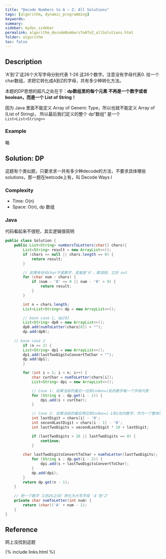 ```yaml
---
title: "Decode Numbers to A ~ Z: All Solutions"
tags: [algorithm, dynamic_programming]
keywords:
summary:
sidebar: mydoc_sidebar
permalink: algorithm_decodeNumbersToAToZ_allSolutions.html
folder: algorithm
toc: false
---
```


## Description
'A'到'Z'这26个大写字母分别代表 1-26 这26个数字。注意没有字母代表0. 给一个char数组，求把它转化成A到Z的字母，共有多少种转化方法。

本题的DP思想的超凡之处在于：**dp数组里的每个元素 不再是一个数字或者boolean，而是一个 List of String！**

因为 Java 里面不能定义 Array of Generic Type，所以也就不能定义 Array of (List of String)，
所以最后我们定义的整个 dp“数组” 是一个 `List<List<String>>`

### Example
略

## Solution: DP
这题有个类似题，只要求求一共有多少种decode的方法，不要求具体哪些solutions，那一题在leetcode上有，叫 Decode Ways I

### Complexity
* Time: O(n)
* Space: O(n), dp 数组

### Java
代码看起来不很短，其实逻辑很简明
```java
public class Solution {
    public List<String> numbersToLetters(char[] chars){
        List<String> result = new ArrayList<>();	
        if (chars == null || chars.length == 0) {
            return result;
        }

        // 如果有任何char不是数字，或者是'0'，都违规，立刻 out
        for (char num : chars) {
            if (num - '0' <= 0 || num - '0' > 9) {
                return result;
            }
        }

        int n = chars.length;
        List<List<String>> dp = new ArrayList<>();

        // base case 1, dp[0]
        List<String> dp0 = new ArrayList<>();
        dp0.add(numToLetter(chars[0]) + "");		
        dp.add(dp0);
	
	// base case 2
        if (n >= 2) {
	    List<String> dp1 = new ArrayList<>();
	    dp1.add(lastTwoDigitsConvertToChar + "");
	    dp.add(dp1);
        }

        for (int i = 1; i < n; i++) {
            char curChar = numToLetter(chars[i]);
            List<String> dpi = new ArrayList<>();

            // Case 1: 如果当前的最后一位即index=i处的数字被一个字母代表
            for (String s : dp.get(i - 1)) {
                dpi.add(s + curChar);
            }

            // Case 2: 如果当前的最后两位即index=i-1和i处的数字，作为一个整体(两位数)，被一个字母代表
            int lastDigit = chars[i] - '0';
            int secondLastDigit = chars[i - 1] - '0';
            int lastTwoDigits = secondLastDigit * 10 + lastDigit;

            if (lastTwoDigits > 26 || lastTwoDigits == 0) {
                continue;
            }
	    
	    char lastTwoDigitsConvertToChar = numToLetter(lastTwoDigits);
            for (String s : dp.get(i - 2)) {
                dpi.add(s + lastTwoDigitsConvertToChar);
            }
            dp.add(dpi);
        }
        return dp.get(n - 1);
    }
	
    // 把一个数字（1到26之间）转化为大写字母 'A'到'Z'
    private char numToLetter(int num) {
        return (char)('A' + num - 1);
    }
}
```

## Reference
网上没找到这题

{% include links.html %}
